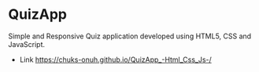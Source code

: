 # QuizApp
Simple and Responsive Quiz application developed using HTML5, CSS and JavaScript.
* Link https://chuks-onuh.github.io/QuizApp_-Html_Css_Js-/
